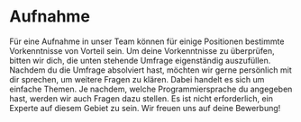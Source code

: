 # Aufnahme

Für eine Aufnahme in unser Team können für einige Positionen bestimmte Vorkenntnisse von Vorteil sein. Um deine Vorkenntnisse zu überprüfen, bitten wir dich, die unten stehende Umfrage eigenständig auszufüllen. Nachdem du die Umfrage absolviert hast, möchten wir gerne persönlich mit dir sprechen, um weitere Fragen zu klären. Dabei handelt es sich um einfache Themen. Je nachdem, welche Programmiersprache du angegeben hast, werden wir auch Fragen dazu stellen. Es ist nicht erforderlich, ein Experte auf diesem Gebiet zu sein. Wir freuen uns auf deine Bewerbung!
